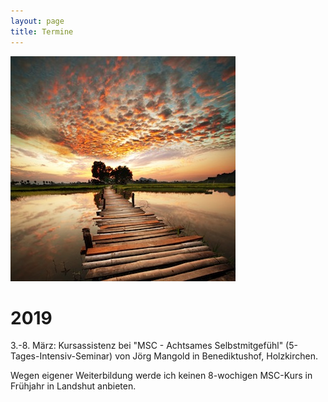 ```yaml
---
layout: page
title: Termine
---
```

![Bild zu Beratung](/images/beratung.jpg)

# 2019 

3.-8. März:
Kursassistenz bei "MSC - Achtsames Selbstmitgefühl" (5-Tages-Intensiv-Seminar) von Jörg Mangold in Benediktushof, Holzkirchen.


Wegen eigener Weiterbildung werde ich keinen 8-wochigen MSC-Kurs in Frühjahr in Landshut anbieten.







